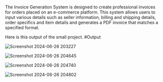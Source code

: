The Invoice Generation System is designed to create professional invoices for orders placed 
on an e-commerce platform. This system allows users to input various details such as seller 
information, billing and shipping details, order specifics and item details and generates a PDF 
invoice that matches a specified format.


Here is this output of the small project.
#Output

![Screenshot 2024-06-26 203227](https://github.com/rohittt11/invoice-generator/assets/160706032/3b42210f-509b-4cd4-84de-816bc5f3eabd)


![Screenshot 2024-06-26 204645](https://github.com/rohittt11/invoice-generator/assets/160706032/e7ce1fb6-45a1-4346-a478-9b1d1cd7fc41)

![Screenshot 2024-06-26 204740](https://github.com/rohittt11/invoice-generator/assets/160706032/3928efe1-e04c-4e6e-bfc7-455088f57711)


![Screenshot 2024-06-26 204802](https://github.com/rohittt11/invoice-generator/assets/160706032/4c652250-c359-43c9-8038-2ce687dee462)
